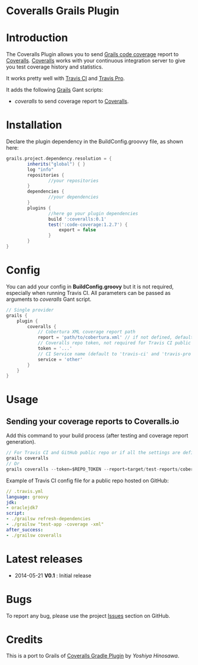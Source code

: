 
Coveralls Grails Plugin
=======================

# Introduction

The Coveralls Plugin allows you to send [Grails code coverage](http://grails.org/plugin/code-coverage) report to [Coveralls](http://coveralls.io).
[Coveralls](http://coveralls.io) works with your continuous integration server to give you test coverage history and statistics.

It works pretty well with [Travis CI](http://travis-ci.org) and [Travis Pro](http://travis-ci.com).

It adds the following [Grails](http://grails.org) Gant scripts:

- *coveralls* to send coverage report to [Coveralls](http://coveralls.io).

# Installation

Declare the plugin dependency in the BuildConfig.groovvy file, as shown here:

```groovy
grails.project.dependency.resolution = {
		inherits("global") { }
		log "info"
		repositories {
                //your repositories
        }
        dependencies {
                //your dependencies
        }
		plugins {
				//here go your plugin dependencies
				build ':coveralls:0.1'
				test(':code-coverage:1.2.7') {
                    export = false
                }
		}
}
```


# Config

You can add your config in **BuildConfig.groovy** but it is not required, especially when running Travis CI.
All parameters can be passed as arguments to *coveralls* Gant script.

```groovy
// Single provider
grails {
    plugin {
        coveralls {
            // Cobertura XML coverage report path
            report = 'path/to/cobertura.xml' // if not defined, default to 'target/test-reports/cobertura/coverage.xml'
            // Coveralls repo token, not required for Travis CI public repo (required for Travis Pro or other CI).
            token = '...'
            // CI Service name (default to 'travis-ci' and 'travis-pro' for Travis)
            service = 'other'
        }
    }
}
```

# Usage

## Sending your coverage reports to Coveralls.io

Add this command to your build process (after testing and coverage report generation).

```groovy
// For Travis CI and GitHub public repo or if all the settings are defined in your Config.groovy
grails coveralls
// Or
grails coveralls --token=$REPO_TOKEN --report=target/test-reports/cobertura/coverage.xml
```

Example of Travis CI config file for a public repo hosted on GitHub:

```yml
// .travis.yml
language: groovy
jdk:
- oraclejdk7
script:
- ./grailsw refresh-dependencies
- ./grailsw "test-app -coverage -xml"
after_success:
- ./grailsw coveralls
```

# Latest releases

* 2014-05-21 **V0.1** : Initial release

# Bugs

To report any bug, please use the project [Issues](http://github.com/agorapulse/grails-coveralls/issues) section on GitHub.

# Credits

This is a port to Grails of [Coveralls Gradle Plugin](https://github.com/kt3k/coveralls-gradle-plugin) by *Yoshiya Hinosawa*.
